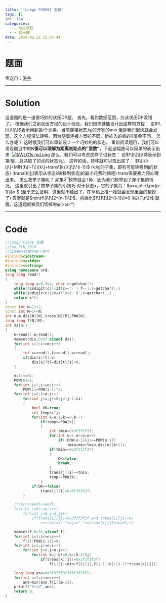 ```yaml
---
title: '[Luogu P3959] 宝藏'
tags: []
id: '164'
categories:
  - - 动态规划
  - - 状压DP
date: 2019-02-22 12:34:44
---
```


# 题面

传送门：[洛谷](https://www.luogu.org/problemnew/show/P3959)

* * *

# Solution

这道题的是一道很巧妙的状压DP题。 首先，看到数据范围，应该状压DP没错了。 根据我们之前状压方程的设计经验，我们很快就能设计出这样的方程： 设$f\[i\]\[j\]$表示用到第i个元素，当前连接状态为j的开销的min 但是我们很快就会发现，这个方程没法转移，因为随着连接方案的不同，新插入的点的K值会不同。 怎么办呢？ 这时候我们可以重新设计一个巧妙的的状态。 重新阅读题目，我们可以发现题目中的**K值可以理解为距离初始点的“层数”**，下面这幅图可以简单的表示出来: [![kWLG1s.md.png](https://s2.ax1x.com/2019/02/22/kWLG1s.md.png)](https://imgchr.com/i/kWLG1s) 那么，我们可以考虑这样子设状态： 设$f\[i\]\[j\]$表示到第$i$层，总共取了的点的状态为$j$。 这样的话，转移就可以取出来了： $f\[i\]\[j\]=MIN(f\[i-1\]\[k\]+trans\[k\]\[j\]\*(i-1))$ (k为j的子集，即有可能转移到j的状态) (trans\[k\]\[j\]表示从状态k转移到状态j的最小花费的路程) trans需要暴力预处理出来。 怎么枚举子集呢？ 如果$2^n$枚举就会T掉，因为我们枚举到了非子集的情况。 这里就引出了枚举子集的小技巧 对于状态x，它的子集为：$p=x,p!=0,p=(p-1)\\&x $ (至于怎么证明，这里就不给出了，在草稿上推一推就会发现里面的精妙了) 答案就是$min(f\[i\]\[2^{n-1}\])$，初始化$f\[1\]\[2^{i-1}\]=0 (i∈\[1,n\])$ 就酱，这道题就被我们切掉啦φ(>ω<\*)

* * *

# Code

```cpp
//Luogu P3959 宝藏 
//Sep,5th,2018
//状压DP+枚举子集小技巧
#include<iostream>
#include<cstdio>
#include<cstring>
using namespace std;
long long read()
{
    long long x=0,f=1; char c=getchar();
    while(!isdigit(c)){if(c=='-') f=-1;c=getchar();}
    while(isdigit(c)){x=x*10+c-'0';c=getchar();}
    return x*f;
}
const int N=12+2;
const int M=1<<N;
int n,m,dis[N][N],trans[M][M],POW[N];
long long f[N][M];
int main()
{
    n=read(),m=read();
    memset(dis,0x3f,sizeof dis);
    for(int i=1;i<=m;i++)
    {
        int s=read(),t=read(),v=read();
        if(dis[s][t]>v)
            dis[s][t]=dis[t][s]=v;
    }

    m=(1<<n);
    POW[0]=1;
    for(int i=1;i<=n;i++)
        POW[i]=POW[i-1]*2;
    for(int i=0;i<m;i++)
        for(int j=i;j!=0;j=(j-1)&i)
        {
            bool OK=true;
            int temp=i^j;
            for(int k=n-1;k>=0;k--)
                if(temp>=POW[k])
                {
                    int tmin=0x3f3f3f3f;
                    for(int o=1;o<=n;o++)
                        if((POW[o-1]&j)==POW[o-1])
                            tmin=min(tmin,dis[o][k+1]);
                    if(tmin==0x3f3f3f3f)
                    {
                        OK=false;
                        break;
                    }
                    trans[j][i]+=tmin;
                    temp-=POW[k];
                }
            if(OK==false)
                trans[j][i]=0x3f3f3f3f;
        }

    /*cerr<<endl<<endl;
    for(int i=0;i<m;i++)
        for(int j=0;j<m;j++)
            if(trans[i][j]!=0x3f3f3f3f and trans[i][j]!=0)
                cerr<<i<<" "<<j<<" "<<trans[i][j]<<endl;*/

    memset(f,0x3f,sizeof f);
    for(int i=1;i<=n;i++)
        f[1][POW[i-1]]=0;
    for(int i=2;i<=n;i++)
        for(int j=0;j<m;j++)
            for(int k=j;k!=0;k=(k-1)&j)
                if(trans[k][j]!=0x3f3f3f3f)
                    f[i][j]=min(f[i][j],f[i-1][k]+(i-1)*trans[k][j]);

    long long ans=0x3f3f3f3f3f3f3f3fll;
    for(int i=1;i<=n;i++)
        ans=min(ans,f[i][m-1]);
    printf("%lld",ans);
    return 0;
}

```